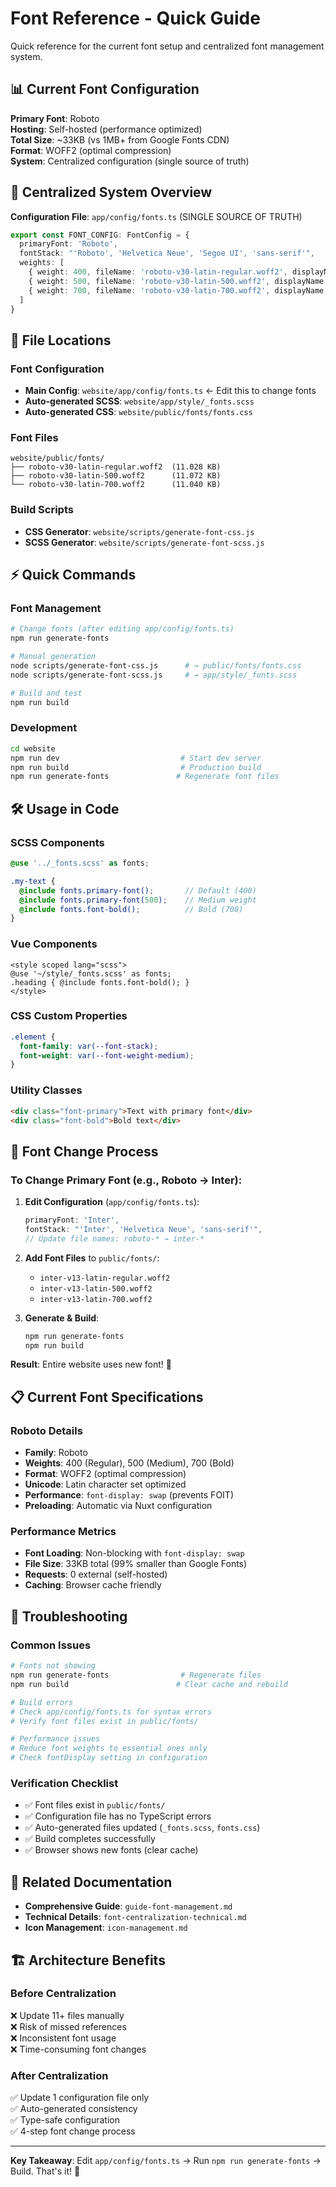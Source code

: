 # Font Reference - Quick Guide

Quick reference for the current font setup and centralized font management system.

## 📊 Current Font Configuration

**Primary Font**: Roboto  
**Hosting**: Self-hosted (performance optimized)  
**Total Size**: ~33KB (vs 1MB+ from Google Fonts CDN)  
**Format**: WOFF2 (optimal compression)  
**System**: Centralized configuration (single source of truth)

## 🎯 Centralized System Overview

**Configuration File**: `app/config/fonts.ts` (SINGLE SOURCE OF TRUTH)
```typescript
export const FONT_CONFIG: FontConfig = {
  primaryFont: 'Roboto',
  fontStack: "'Roboto', 'Helvetica Neue', 'Segoe UI', 'sans-serif'",
  weights: [
    { weight: 400, fileName: 'roboto-v30-latin-regular.woff2', displayName: 'Regular' },
    { weight: 500, fileName: 'roboto-v30-latin-500.woff2', displayName: 'Medium' },
    { weight: 700, fileName: 'roboto-v30-latin-700.woff2', displayName: 'Bold' }
  ]
}
```

## 📁 File Locations

### Font Configuration
- **Main Config**: `website/app/config/fonts.ts` ← Edit this to change fonts
- **Auto-generated SCSS**: `website/app/style/_fonts.scss`
- **Auto-generated CSS**: `website/public/fonts/fonts.css`

### Font Files
```
website/public/fonts/
├── roboto-v30-latin-regular.woff2  (11.028 KB)
├── roboto-v30-latin-500.woff2      (11.072 KB)
└── roboto-v30-latin-700.woff2      (11.040 KB)
```

### Build Scripts
- **CSS Generator**: `website/scripts/generate-font-css.js`
- **SCSS Generator**: `website/scripts/generate-font-scss.js`

## ⚡ Quick Commands

### Font Management
```bash
# Change fonts (after editing app/config/fonts.ts)
npm run generate-fonts

# Manual generation
node scripts/generate-font-css.js      # → public/fonts/fonts.css
node scripts/generate-font-scss.js     # → app/style/_fonts.scss

# Build and test
npm run build
```

### Development
```bash
cd website
npm run dev                           # Start dev server
npm run build                         # Production build
npm run generate-fonts               # Regenerate font files
```

## 🛠️ Usage in Code

### SCSS Components
```scss
@use '../_fonts.scss' as fonts;

.my-text {
  @include fonts.primary-font();       // Default (400)
  @include fonts.primary-font(500);    // Medium weight
  @include fonts.font-bold();          // Bold (700)
}
```

### Vue Components
```vue
<style scoped lang="scss">
@use '~/style/_fonts.scss' as fonts;
.heading { @include fonts.font-bold(); }
</style>
```

### CSS Custom Properties
```css
.element {
  font-family: var(--font-stack);
  font-weight: var(--font-weight-medium);
}
```

### Utility Classes
```html
<div class="font-primary">Text with primary font</div>
<div class="font-bold">Bold text</div>
```

## 🔧 Font Change Process

### To Change Primary Font (e.g., Roboto → Inter):

1. **Edit Configuration** (`app/config/fonts.ts`):
   ```typescript
   primaryFont: 'Inter',
   fontStack: "'Inter', 'Helvetica Neue', 'sans-serif'",
   // Update file names: roboto-* → inter-*
   ```

2. **Add Font Files** to `public/fonts/`:
   - `inter-v13-latin-regular.woff2`
   - `inter-v13-latin-500.woff2` 
   - `inter-v13-latin-700.woff2`

3. **Generate & Build**:
   ```bash
   npm run generate-fonts
   npm run build
   ```

**Result**: Entire website uses new font! 🎉

## 📋 Current Font Specifications

### Roboto Details
- **Family**: Roboto
- **Weights**: 400 (Regular), 500 (Medium), 700 (Bold)  
- **Format**: WOFF2 (optimal compression)
- **Unicode**: Latin character set optimized
- **Performance**: `font-display: swap` (prevents FOIT)
- **Preloading**: Automatic via Nuxt configuration

### Performance Metrics
- **Font Loading**: Non-blocking with `font-display: swap`
- **File Size**: 33KB total (99% smaller than Google Fonts)
- **Requests**: 0 external (self-hosted)
- **Caching**: Browser cache friendly

## 🚨 Troubleshooting

### Common Issues
```bash
# Fonts not showing
npm run generate-fonts                # Regenerate files
npm run build                        # Clear cache and rebuild

# Build errors
# Check app/config/fonts.ts for syntax errors
# Verify font files exist in public/fonts/

# Performance issues  
# Reduce font weights to essential ones only
# Check fontDisplay setting in configuration
```

### Verification Checklist
- ✅ Font files exist in `public/fonts/`
- ✅ Configuration file has no TypeScript errors
- ✅ Auto-generated files updated (`_fonts.scss`, `fonts.css`)
- ✅ Build completes successfully
- ✅ Browser shows new fonts (clear cache)

## 🔗 Related Documentation

- **Comprehensive Guide**: `guide-font-management.md` 
- **Technical Details**: `font-centralization-technical.md`
- **Icon Management**: `icon-management.md`

## 🏗️ Architecture Benefits

### Before Centralization
❌ Update 11+ files manually  
❌ Risk of missed references  
❌ Inconsistent font usage  
❌ Time-consuming font changes  

### After Centralization  
✅ Update 1 configuration file only  
✅ Auto-generated consistency  
✅ Type-safe configuration  
✅ 4-step font change process  

---

**Key Takeaway**: Edit `app/config/fonts.ts` → Run `npm run generate-fonts` → Build. That's it! 🚀